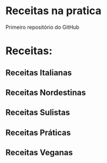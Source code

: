 # Receitas na pratica #
Primeiro repositório do GitHub
# Receitas: #
## Receitas Italianas ##
## Receitas Nordestinas ##
## Receitas Sulistas ##
## Receitas Práticas ##
## Receitas Veganas ##


